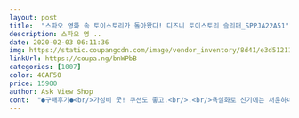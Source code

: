 ```yaml
---
layout: post 
title:  "스파오 영화 속 토이스토리가 돌아왔다! 디즈니 토이스토리 슬리퍼_SPPJA22A51" 
description: 스파오 영 ..
date: 2020-02-03 06:11:36 
img: https://static.coupangcdn.com/image/vendor_inventory/8d41/e3d51211861f55f962d2bad2f252f184a1b32ce1ba3e39b56a1091a05277.jpg 
linkUrl: https://coupa.ng/bnWPbB 
categories: [1007] 
color: 4CAF50 
price: 15900 
author: Ask View Shop 
cont:  "●구매후기●<br/>가성비 굿! 쿠션도 좋고.<br/>.<br/>욕실화로 신기에는 서운하네요.<br/>ㅎㅎㅎ<br/>귀엽고 색깔도 어두운데 예쁜 베이지색이라 때타도 티안날거같고 좋아요<br/>넘 기여워요 !!! 바닥 부분도 말랑하고 무엇보다 포키가 ㅜㅜㅜ 너무 귀여워서 ㅜㅜㅜㅜ 노란색 너무 좋아해서 우디랑 고민했는데 질릴까봐 그냥 무난하게 포키 샀슴니다 흑흑 아 그리고 신어봤는데 240 신는 제가 느끼기엔 조금 사이즈가 넉넉했어요 ! 원래 슬리퍼는 딱 맞게 신는걸 좋아하긴 하지만 너무 귀여우니 별로 신경쓰진 않으려구요  and gt; and lt; 가격도 착하니까 모두 구매하셔용 ㅎㅅㅎ<br/>" 
---
```

